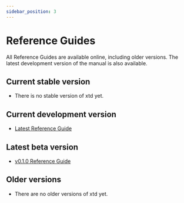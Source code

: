 ```yaml
---
sidebar_position: 3
---
```


# Reference Guides

All Reference Guides are available online, including older versions. 
The latest development version of the manual is also available.

## Current stable version

* There is no stable version of xtd yet.

## Current development version

* [Latest Reference Guide](https://gammasoft71.github.io/xtd/reference_guide/latest/index.html)

## Latest beta version

* [v0.1.0 Reference Guide](https://gammasoft71.github.io/xtd/reference_guide/v0.1.0/index.html)

## Older versions

* There are no older versions of xtd yet.
